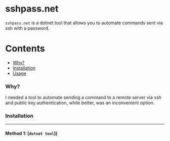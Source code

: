 # sshpass.net

`sshpass.net` is a dotnet tool that allows you to automate commands sent via ssh with a password.

Contents
========

 * [Why?](#why)
 * [Installation](#installation)
 * [Usage](#usage)

### Why?

I needed a tool to automate sending a command to a remote server via ssh and public key authentication, while better, was an inconvenient option.

### Installation
---

#### Method 1: [`dotnet tool`](
